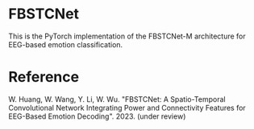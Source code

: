 # FBSTCNet
This is the PyTorch implementation of the FBSTCNet-M architecture for EEG-based emotion classification. 

# Reference
W. Huang, W. Wang, Y. Li, W. Wu. "FBSTCNet: A Spatio-Temporal Convolutional Network Integrating Power and Connectivity Features for EEG-Based Emotion Decoding". 2023. (under review)

